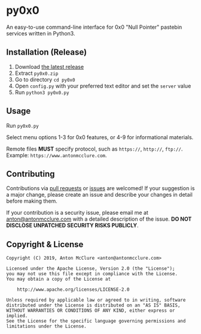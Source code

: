 # py0x0
An easy-to-use command-line interface for 0x0 "Null Pointer" pastebin services written in Python3.

## Installation (Release)
  1. Download [the latest release](https://www.antonmcclure.com/software/py0x0.zip)
  2. Extract `py0x0.zip`
  3. Go to directory `cd py0x0`
  4. Open `config.py` with your preferred text editor and set the `server` value
  5. Run `python3 py0x0.py`

## Usage
Run `py0x0.py`

Select menu options 1-3 for 0x0 features, or 4-9 for informational materials.

Remote files **MUST** specify protocol, such as `https://`, `http://`, `ftp://`. Example: `https://www.antonmcclure.com`.

## Contributing
Contributions via [pull requests](https://github.com/AntonMcClure/py0x0/pulls) or [issues](https://github.com/AntonMcClure/py0x0/issues) are welcomed! If your suggestion is a major change, please create an issue and describe your changes in detail before making them.

If your contribution is a security issue, please email me at <anton@antonmcclure.com> with a detailed description of the issue. **DO NOT DISCLOSE UNPATCHED SECURITY RISKS PUBLICLY**.  

## Copyright & License
    Copyright (C) 2019, Anton McClure <anton@antonmcclure.com>

    Licensed under the Apache License, Version 2.0 (the "License");
    you may not use this file except in compliance with the License.
    You may obtain a copy of the License at

        http://www.apache.org/licenses/LICENSE-2.0

    Unless required by applicable law or agreed to in writing, software
    distributed under the License is distributed on an "AS IS" BASIS,
    WITHOUT WARRANTIES OR CONDITIONS OF ANY KIND, either express or implied.
    See the License for the specific language governing permissions and
    limitations under the License.
